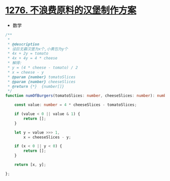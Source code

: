
# [1276. 不浪费原料的汉堡制作方案](https://leetcode-cn.com/problems/number-of-burgers-with-no-waste-of-ingredients/)

- 数学

```typescript
/**
 *
 * @description 
 * 设巨无霸汉堡为x个,小黄包为y个
 * 4x + 2y = tomato
 * 4x + 4y = 4 * cheese
 * 解得:
 * y = (4 * cheese - tomato) / 2
 * x = cheese - y
 * @param {number} tomatoSlices
 * @param {number} cheeseSlices
 * @return {*}  {number[]}
 */
function numOfBurgers(tomatoSlices: number, cheeseSlices: number): number[] {

    const value: number = 4 * cheeseSlices - tomatoSlices;

    if (value < 0 || value & 1) {
        return [];
    }

    let y = value >>> 1,
        x = cheeseSlices - y;

    if (x < 0 || y < 0) {
        return [];
    }

    return [x, y];

};
```
